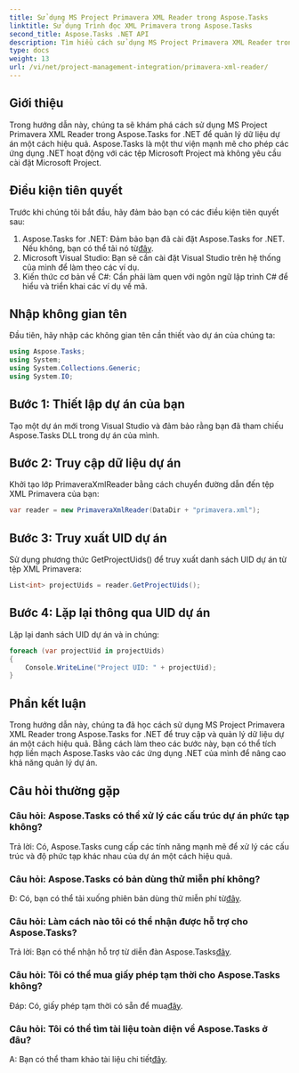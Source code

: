```yaml
---
title: Sử dụng MS Project Primavera XML Reader trong Aspose.Tasks
linktitle: Sử dụng Trình đọc XML Primavera trong Aspose.Tasks
second_title: Aspose.Tasks .NET API
description: Tìm hiểu cách sử dụng MS Project Primavera XML Reader trong Aspose.Tasks for .NET để quản lý dữ liệu dự án một cách hiệu quả. Nhận hướng dẫn từng bước và khám phá Câu hỏi thường gặp.
type: docs
weight: 13
url: /vi/net/project-management-integration/primavera-xml-reader/
---
```

## Giới thiệu
Trong hướng dẫn này, chúng ta sẽ khám phá cách sử dụng MS Project Primavera XML Reader trong Aspose.Tasks for .NET để quản lý dữ liệu dự án một cách hiệu quả. Aspose.Tasks là một thư viện mạnh mẽ cho phép các ứng dụng .NET hoạt động với các tệp Microsoft Project mà không yêu cầu cài đặt Microsoft Project.
## Điều kiện tiên quyết
Trước khi chúng tôi bắt đầu, hãy đảm bảo bạn có các điều kiện tiên quyết sau:
1.  Aspose.Tasks for .NET: Đảm bảo bạn đã cài đặt Aspose.Tasks for .NET. Nếu không, bạn có thể tải nó từ[đây](https://releases.aspose.com/tasks/net/).
2. Microsoft Visual Studio: Bạn sẽ cần cài đặt Visual Studio trên hệ thống của mình để làm theo các ví dụ.
3. Kiến thức cơ bản về C#: Cần phải làm quen với ngôn ngữ lập trình C# để hiểu và triển khai các ví dụ về mã.

## Nhập không gian tên
Đầu tiên, hãy nhập các không gian tên cần thiết vào dự án của chúng ta:
```csharp
using Aspose.Tasks;
using System;
using System.Collections.Generic;
using System.IO;

```
## Bước 1: Thiết lập dự án của bạn
Tạo một dự án mới trong Visual Studio và đảm bảo rằng bạn đã tham chiếu Aspose.Tasks DLL trong dự án của mình.
## Bước 2: Truy cập dữ liệu dự án
Khởi tạo lớp PrimaveraXmlReader bằng cách chuyển đường dẫn đến tệp XML Primavera của bạn:
```csharp
var reader = new PrimaveraXmlReader(DataDir + "primavera.xml");
```
## Bước 3: Truy xuất UID dự án
Sử dụng phương thức GetProjectUids() để truy xuất danh sách UID dự án từ tệp XML Primavera:
```csharp
List<int> projectUids = reader.GetProjectUids();
```
## Bước 4: Lặp lại thông qua UID dự án
Lặp lại danh sách UID dự án và in chúng:
```csharp
foreach (var projectUid in projectUids)
{
    Console.WriteLine("Project UID: " + projectUid);
}
```

## Phần kết luận
Trong hướng dẫn này, chúng ta đã học cách sử dụng MS Project Primavera XML Reader trong Aspose.Tasks for .NET để truy cập và quản lý dữ liệu dự án một cách hiệu quả. Bằng cách làm theo các bước này, bạn có thể tích hợp liền mạch Aspose.Tasks vào các ứng dụng .NET của mình để nâng cao khả năng quản lý dự án.
## Câu hỏi thường gặp
### Câu hỏi: Aspose.Tasks có thể xử lý các cấu trúc dự án phức tạp không?
Trả lời: Có, Aspose.Tasks cung cấp các tính năng mạnh mẽ để xử lý các cấu trúc và độ phức tạp khác nhau của dự án một cách hiệu quả.
### Câu hỏi: Aspose.Tasks có bản dùng thử miễn phí không?
 Đ: Có, bạn có thể tải xuống phiên bản dùng thử miễn phí từ[đây](https://releases.aspose.com/).
### Câu hỏi: Làm cách nào tôi có thể nhận được hỗ trợ cho Aspose.Tasks?
 Trả lời: Bạn có thể nhận hỗ trợ từ diễn đàn Aspose.Tasks[đây](https://forum.aspose.com/c/tasks/15).
### Câu hỏi: Tôi có thể mua giấy phép tạm thời cho Aspose.Tasks không?
 Đáp: Có, giấy phép tạm thời có sẵn để mua[đây](https://purchase.aspose.com/temporary-license/).
### Câu hỏi: Tôi có thể tìm tài liệu toàn diện về Aspose.Tasks ở đâu?
 A: Bạn có thể tham khảo tài liệu chi tiết[đây](https://reference.aspose.com/tasks/net/).